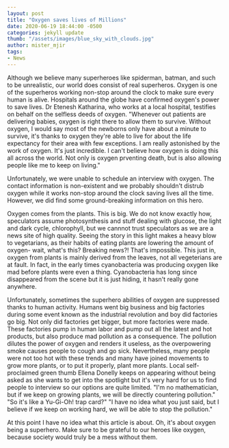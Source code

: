 ```yaml
---
layout: post
title: "Oxygen saves lives of Millions"
date: 2020-06-19 18:44:00 -0500
categories: jekyll update
thumb: "/assets/images/blue_sky_with_clouds.jpg"
author: mister_mjir
tags:
- News
---
```


Although we believe many superheroes like spiderman, batman, and such to be unrealistic, our world does consist of real superheros. Oxygen is one of the superheros
working non-stop around the clock to make sure every human is alive. Hospitals around the globe have confirmed oxygen's power to save lives. Dr Etenesh Katharina, who
works at a local hospital, testifies on behalf on the selfless deeds of oxygen. "Whenever out patients are delivering babies, oxygen is right there to allow them to
survive. Without oxygen, I would say most of the newborns only have about a minute to survive, it's thanks to oxygen they're able to live for about the life
expectancy for their area with few exceptions. I am really astonished by the work of oxygen. It's just incredible. I can't believe how oxygen is doing this all across
the world. Not only is oxygen prventing death, but is also allowing people like me to keep on living."

Unfortunately, we were unable to schedule an interview with oxygen. The contact information is non-existent and we probably shouldn't distrub oxygen while it works
non-stop around the clock saving lives all the time. However, we did find some ground-breaking information on this hero.

Oxygen comes from the plants. This is big. We do not know exactly how, speculators assume photosynthesis and stuff dealing with glucose, the light and dark cycle,
chlorophyll, but we cannnot trust speculators as we are a news site of high quality. Seeing the story in this light makes a heavy blow to vegetarians, as their habits
of eating plants are lowering the amount of oxygen- wait, what's this? Breaking news?! That's impossible. This just in, oxygen from plants is mainly derived from
the leaves, not all vegeterians are at fault. In fact, in the early times cyanobacteria was producing oxygen like mad before plants were even a thing. Cyanobacteria
has long since disappeared from the scene but it is just hiding, it hasn't really gone anywhere.

Unfortunately, sometimes the superhero abilities of oxygen are suppressed thanks to human activity. Humans went big business and big factories during some event known
as the industrial revolution and boy did factories go big. Not only did factories get bigger, but more factories were made. These factories pump in human labor and
pump out all the latest and hot products, but also produce mad pollution as a consequence. The pollution dilutes the power of oxygen and renders it useless, as the
overpowering smoke causes people to cough and go sick. Nevertheless, many people were not too hot with these trends and many have joined movements to grow more plants,
or to put it properly, plant more plants. Local self-proclaimed green thumb Ellena Donelly keeps on appearing without being asked as she wants to get into the spotlight
but it's very hard for us to find people to interview so our options are quite limited. "I'm no mathematician, but if we keep on growing plants, we will be directly
countering pollution." "So it's like a Yu-Gi-Oh! trap card?" "I have no idea what you just said, but I believe if we keep on working hard, we will be able to stop the
pollution."

At this point I have no idea what this article is about. Oh, it's about oxygen being a superhero. Make sure to be grateful to our heroes like oxygen, because society
would truly be a mess without them.
